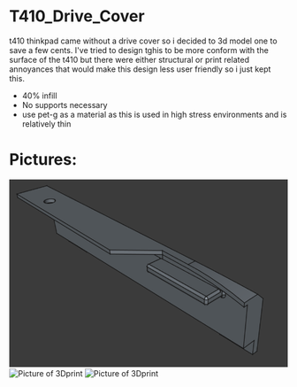# T410_Drive_Cover
t410 thinkpad came without a drive cover so i decided to 3d model one to save a few cents.
I've tried to design tghis to be more conform with the surface of the t410 but there were either structural or print related annoyances that would make this design less user friendly so i just kept this.

- 40% infill
- No supports necessary
- use pet-g as a material as this is used in high stress environments and is relatively thin

# Pictures:

![Picture of 3D Model](https://github.com/CaliOn2/T410_Drive_Cover/blob/main/Media/Drivecover_3D.png)
![Picture of 3Dprint](https://github.com/CaliOn2/T410_Drive_Cover/blob/main/Media/DriveCover.jpg)
![Picture of 3Dprint](https://github.com/CaliOn2/T410_Drive_Cover/blob/main/Media/Drivecover_in_use.jpg)
